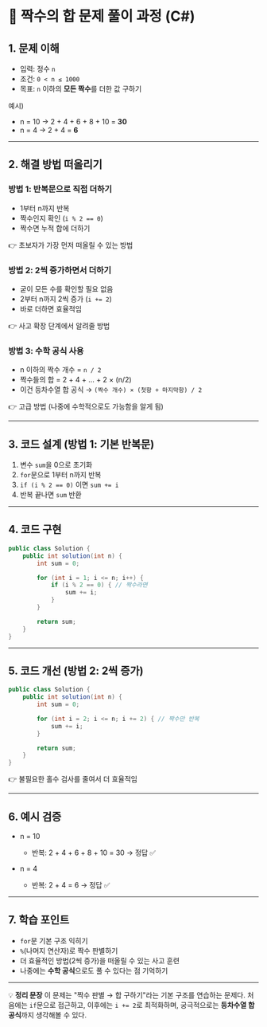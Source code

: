 

# 📌 짝수의 합 문제 풀이 과정 (C#)

## 1. 문제 이해

* 입력: 정수 `n`
* 조건: `0 < n ≤ 1000`
* 목표: `n` 이하의 **모든 짝수**를 더한 값 구하기

예시)

* n = 10 → 2 + 4 + 6 + 8 + 10 = **30**
* n = 4 → 2 + 4 = **6**

---

## 2. 해결 방법 떠올리기

### 방법 1: 반복문으로 직접 더하기

* 1부터 n까지 반복
* 짝수인지 확인 (`i % 2 == 0`)
* 짝수면 누적 합에 더하기

👉 초보자가 가장 먼저 떠올릴 수 있는 방법

### 방법 2: 2씩 증가하면서 더하기

* 굳이 모든 수를 확인할 필요 없음
* 2부터 n까지 2씩 증가 (`i += 2`)
* 바로 더하면 효율적임

👉 사고 확장 단계에서 알려줄 방법

### 방법 3: 수학 공식 사용

* n 이하의 짝수 개수 = `n / 2`
* 짝수들의 합 = 2 + 4 + ... + 2 × (n/2)
* 이건 등차수열 합 공식 → `(짝수 개수) × (첫항 + 마지막항) / 2`

👉 고급 방법 (나중에 수학적으로도 가능함을 알게 됨)

---

## 3. 코드 설계 (방법 1: 기본 반복문)

1. 변수 `sum`을 0으로 초기화
2. `for`문으로 1부터 n까지 반복
3. `if (i % 2 == 0)` 이면 `sum += i`
4. 반복 끝나면 `sum` 반환

---

## 4. 코드 구현

```csharp
public class Solution {
    public int solution(int n) {
        int sum = 0;

        for (int i = 1; i <= n; i++) {
            if (i % 2 == 0) { // 짝수라면
                sum += i;
            }
        }

        return sum;
    }
}
```

---

## 5. 코드 개선 (방법 2: 2씩 증가)

```csharp
public class Solution {
    public int solution(int n) {
        int sum = 0;

        for (int i = 2; i <= n; i += 2) { // 짝수만 반복
            sum += i;
        }

        return sum;
    }
}
```

👉 불필요한 홀수 검사를 줄여서 더 효율적임

---

## 6. 예시 검증

* n = 10

  * 반복: 2 + 4 + 6 + 8 + 10 = 30 → 정답 ✅
* n = 4

  * 반복: 2 + 4 = 6 → 정답 ✅

---

## 7. 학습 포인트

* `for`문 기본 구조 익히기
* `%`(나머지 연산자)로 짝수 판별하기
* 더 효율적인 방법(2씩 증가)을 떠올릴 수 있는 사고 훈련
* 나중에는 **수학 공식**으로도 풀 수 있다는 점 기억하기

---

💡 **정리 문장**
이 문제는 "짝수 판별 → 합 구하기"라는 기본 구조를 연습하는 문제다.
처음에는 `if`문으로 접근하고, 이후에는 `i += 2`로 최적화하며,
궁극적으로는 **등차수열 합 공식**까지 생각해볼 수 있다.

